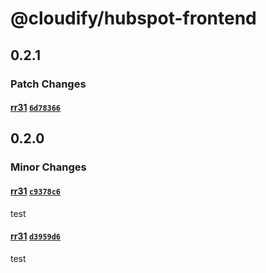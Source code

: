 # @cloudify/hubspot-frontend

## 0.2.1

### Patch Changes

#### [rr31](https://github.com/revanth104) [`6d78366`](https://github.com/revanth104/react-vite-monorepo/commit/6d783660858a443ae8d1fb83af439d7653d60ab3)

## 0.2.0

### Minor Changes

#### [rr31](https://github.com/revanth104) [`c9378c6`](https://github.com/revanth104/react-vite-monorepo/commit/c9378c654e024518ec7fc5eaaebbd2b27e807ff7)

test

#### [rr31](https://github.com/revanth104) [`d3959d6`](https://github.com/revanth104/react-vite-monorepo/commit/d3959d6657c873a7ac1fbc271053057f2df4dd32)

test
